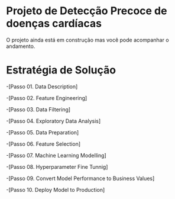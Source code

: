 # Projeto de Detecção Precoce de doenças cardíacas  

O projeto ainda está em construção mas você pode acompanhar o andamento.

# Estratégia de Solução

-[Passo 01. Data Description] 

-[Passo 02. Feature Engineering]

-[Passo 03. Data Filtering]

-[Passo 04. Exploratory Data Analysis]

-[Passo 05. Data Preparation]

-[Passo 06. Feature Selection]

-[Passo 07. Machine Learning Modelling]

-[Passo 08. Hyperparameter Fine Tunnig]

-[Passo 09. Convert Model Performance to Business Values]

-[Passo 10. Deploy Model to Production]

